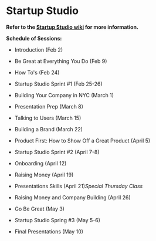 # Startup Studio

**Refer to the [Startup Studio wiki](https://github.com/cornelltech/startup-studio/wiki) for more information.**

**Schedule of Sessions:**

* Introduction (Feb 2)

* Be Great at Everything You Do (Feb 9)

* How To's (Feb 24)

* Startup Studio Sprint #1 (Feb 25-26)

* Building Your Company in NYC (March 1)

* Presentation Prep (March 8)

* Talking to Users (March 15)

* Building a Brand (March 22)

* Product First: How to Show Off a Great Product (April 5)

* Startup Studio Sprint #2 (April 7-8)

* Onboarding (April 12)

* Raising Money (April 19)

* Presentations Skills (April 21)*Special Thursday Class*

* Raising Money and Company Building (April 26)

* Go Be Great (May 3)

* Startup Studio Spring #3 (May 5-6)

* Final Presentations (May 10)
